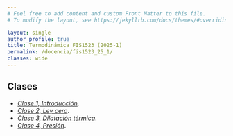 ```yaml
---
# Feel free to add content and custom Front Matter to this file.
# To modify the layout, see https://jekyllrb.com/docs/themes/#overriding-theme-defaults

layout: single
author_profile: true
title: Termodinámica FIS1523 (2025-1)
permalink: /docencia/fis1523_25_1/
classes: wide
---
```



## Clases

* [_Clase 1, Introducción_](https://raw.githubusercontent.com/felipeisaule/felipeisaule.github.io/main/files/teaching/2025_1/fis1523/Clase1.pdf).
* [_Clase 2, Ley cero_](https://raw.githubusercontent.com/felipeisaule/felipeisaule.github.io/main/files/teaching/2025_1/fis1523/Clase2.pdf).
* [_Clase 3, Dilatación térmica_](https://raw.githubusercontent.com/felipeisaule/felipeisaule.github.io/main/files/teaching/2025_1/fis1523/Clase3.pdf).
* [_Clase 4, Presión_](https://raw.githubusercontent.com/felipeisaule/felipeisaule.github.io/main/files/teaching/2025_1/fis1523/Clase4.pdf).
